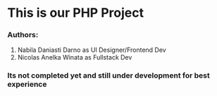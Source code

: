 # This is our PHP Project

### Authors:
1. Nabila Daniasti Darno as UI Designer/Frontend Dev
2. Nicolas Anelka Winata as Fullstack Dev

### Its not completed yet and still under development for best experience
